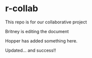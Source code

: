 # r-collab

This repo is for our collaborative project

Britney is editing the document

Hopper has added something here.

Updated... and success!!
